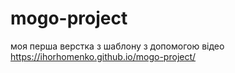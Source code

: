 # mogo-project
моя перша верстка з шаблону з допомогою відео
https://ihorhomenko.github.io/mogo-project/
